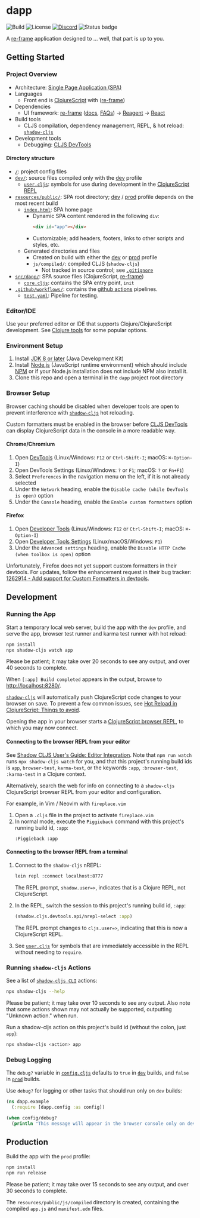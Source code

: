 # dapp

![Build](https://img.shields.io/github/checks-status/kubelt/kubelt/main)
![License](https://img.shields.io/github/license/kubelt/kubelt)
[![Discord](https://img.shields.io/discord/790660849471062046?label=Discord)](https://discord.gg/m8NbsgByA9)
![Status badge](https://img.shields.io/badge/Version-pre%20alpha-orange.svg)

A [re-frame](https://github.com/day8/re-frame) application designed to ... well, that part is up to
you.

## Getting Started

### Project Overview

- Architecture:
  [Single Page Application (SPA)](https://en.wikipedia.org/wiki/Single-page_application)
- Languages
  - Front end is [ClojureScript](https://clojurescript.org/) with ([re-frame](https://github.com/day8/re-frame))
- Dependencies
  - UI framework: [re-frame](https://github.com/day8/re-frame)
    ([docs](https://github.com/day8/re-frame/blob/master/docs/README.md),
    [FAQs](https://github.com/day8/re-frame/blob/master/docs/FAQs/README.md)) ->
    [Reagent](https://github.com/reagent-project/reagent) ->
    [React](https://github.com/facebook/react)
- Build tools
  - CLJS compilation, dependency management, REPL, & hot reload: [`shadow-cljs`](https://github.com/thheller/shadow-cljs)
- Development tools
  - Debugging: [CLJS DevTools](https://github.com/binaryage/cljs-devtools)

#### Directory structure

- [`/`](/../../): project config files
- [`dev/`](dev/): source files compiled only with the [dev](#running-the-app) profile
  - [`user.cljs`](dev/cljs/user.cljs): symbols for use during development in the
    [ClojureScript REPL](#connecting-to-the-browser-repl-from-a-terminal)
- [`resources/public/`](resources/public/): SPA root directory;
  [dev](#running-the-app) / [prod](#production) profile depends on the most recent build
  - [`index.html`](resources/public/index.html): SPA home page
    - Dynamic SPA content rendered in the following `div`:
      ```html
      <div id="app"></div>
      ```
    - Customizable; add headers, footers, links to other scripts and styles, etc.
  - Generated directories and files
    - Created on build with either the [dev](#running-the-app) or [prod](#production) profile
    - `js/compiled/`: compiled CLJS (`shadow-cljs`)
      - Not tracked in source control; see [`.gitignore`](.gitignore)
- [`src/dapp/`](src/dapp/): SPA source files (ClojureScript,
  [re-frame](https://github.com/Day8/re-frame))
  - [`core.cljs`](src/dapp/core.cljs): contains the SPA entry point, `init`
- [`.github/workflows/`](.github/workflows/): contains the
  [github actions](https://github.com/features/actions) pipelines.
  - [`test.yaml`](.github/workflows/test.yaml): Pipeline for testing.

### Editor/IDE

Use your preferred editor or IDE that supports Clojure/ClojureScript development. See
[Clojure tools](https://clojure.org/community/resources#_clojure_tools) for some popular options.

### Environment Setup

1. Install [JDK 8 or later](https://openjdk.java.net/install/) (Java Development Kit)
2. Install [Node.js](https://nodejs.org/) (JavaScript runtime environment) which should include
   [NPM](https://docs.npmjs.com/cli/npm) or if your Node.js installation does not include NPM also install it.
3. Clone this repo and open a terminal in the `dapp` project root directory

### Browser Setup

Browser caching should be disabled when developer tools are open to prevent interference with
[`shadow-cljs`](https://github.com/thheller/shadow-cljs) hot reloading.

Custom formatters must be enabled in the browser before
[CLJS DevTools](https://github.com/binaryage/cljs-devtools) can display ClojureScript data in the
console in a more readable way.

#### Chrome/Chromium

1. Open [DevTools](https://developers.google.com/web/tools/chrome-devtools/) (Linux/Windows: `F12`
   or `Ctrl-Shift-I`; macOS: `⌘-Option-I`)
2. Open DevTools Settings (Linux/Windows: `?` or `F1`; macOS: `?` or `Fn+F1`)
3. Select `Preferences` in the navigation menu on the left, if it is not already selected
4. Under the `Network` heading, enable the `Disable cache (while DevTools is open)` option
5. Under the `Console` heading, enable the `Enable custom formatters` option

#### Firefox

1. Open [Developer Tools](https://developer.mozilla.org/en-US/docs/Tools) (Linux/Windows: `F12` or
   `Ctrl-Shift-I`; macOS: `⌘-Option-I`)
2. Open [Developer Tools Settings](https://developer.mozilla.org/en-US/docs/Tools/Settings)
   (Linux/macOS/Windows: `F1`)
3. Under the `Advanced settings` heading, enable the `Disable HTTP Cache (when toolbox is open)`
   option

Unfortunately, Firefox does not yet support custom formatters in their devtools. For updates, follow
the enhancement request in their bug tracker:
[1262914 - Add support for Custom Formatters in devtools](https://bugzilla.mozilla.org/show_bug.cgi?id=1262914).

## Development

### Running the App

Start a temporary local web server, build the app with the `dev` profile, and serve the app,
browser test runner and karma test runner with hot reload:

```sh
npm install
npx shadow-cljs watch app
```

Please be patient; it may take over 20 seconds to see any output, and over 40 seconds to complete.

When `[:app] Build completed` appears in the output, browse to
[http://localhost:8280/](http://localhost:8280/).

[`shadow-cljs`](https://github.com/thheller/shadow-cljs) will automatically push ClojureScript code
changes to your browser on save. To prevent a few common issues, see
[Hot Reload in ClojureScript: Things to avoid](https://code.thheller.com/blog/shadow-cljs/2019/08/25/hot-reload-in-clojurescript.html#things-to-avoid).

Opening the app in your browser starts a
[ClojureScript browser REPL](https://clojurescript.org/reference/repl#using-the-browser-as-an-evaluation-environment),
to which you may now connect.

#### Connecting to the browser REPL from your editor

See
[Shadow CLJS User's Guide: Editor Integration](https://shadow-cljs.github.io/docs/UsersGuide.html#_editor_integration).
Note that `npm run watch` runs `npx shadow-cljs watch` for you, and that this project's running build ids is
`app`, `browser-test`, `karma-test`, or the keywords `:app`, `:browser-test`, `:karma-test` in a Clojure context.

Alternatively, search the web for info on connecting to a `shadow-cljs` ClojureScript browser REPL
from your editor and configuration.

For example, in Vim / Neovim with `fireplace.vim`

1. Open a `.cljs` file in the project to activate `fireplace.vim`
2. In normal mode, execute the `Piggieback` command with this project's running build id, `:app`:
   ```vim
   :Piggieback :app
   ```

#### Connecting to the browser REPL from a terminal

1. Connect to the `shadow-cljs` nREPL:

   ```sh
   lein repl :connect localhost:8777
   ```

   The REPL prompt, `shadow.user=>`, indicates that is a Clojure REPL, not ClojureScript.

2. In the REPL, switch the session to this project's running build id, `:app`:
   ```clj
   (shadow.cljs.devtools.api/nrepl-select :app)
   ```
   The REPL prompt changes to `cljs.user=>`, indicating that this is now a ClojureScript REPL.
3. See [`user.cljs`](dev/cljs/user.cljs) for symbols that are immediately accessible in the REPL
   without needing to `require`.

### Running `shadow-cljs` Actions

See a list of [`shadow-cljs CLI`](https://shadow-cljs.github.io/docs/UsersGuide.html#_command_line)
actions:

```sh
npx shadow-cljs --help
```

Please be patient; it may take over 10 seconds to see any output. Also note that some actions shown
may not actually be supported, outputting "Unknown action." when run.

Run a shadow-cljs action on this project's build id (without the colon, just `app`):

```sh
npx shadow-cljs <action> app
```

### Debug Logging

The `debug?` variable in [`config.cljs`](src/cljs/dapp/config.cljs) defaults to `true` in
[`dev`](#running-the-app) builds, and `false` in [`prod`](#production) builds.

Use `debug?` for logging or other tasks that should run only on `dev` builds:

```clj
(ns dapp.example
  (:require [dapp.config :as config])

(when config/debug?
  (println "This message will appear in the browser console only on dev builds."))
```

## Production

Build the app with the `prod` profile:

```sh
npm install
npm run release
```

Please be patient; it may take over 15 seconds to see any output, and over 30 seconds to complete.

The `resources/public/js/compiled` directory is created, containing the compiled `app.js` and
`manifest.edn` files.
